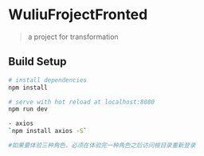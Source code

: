 # WuliuFrojectFronted

> a project for transformation

## Build Setup

``` bash
# install dependencies
npm install

# serve with hot reload at localhost:8080
npm run dev

- axios
`npm install axios -S`

#如果要体验三种角色，必须在体验完一种角色之后访问根目录重新登录



